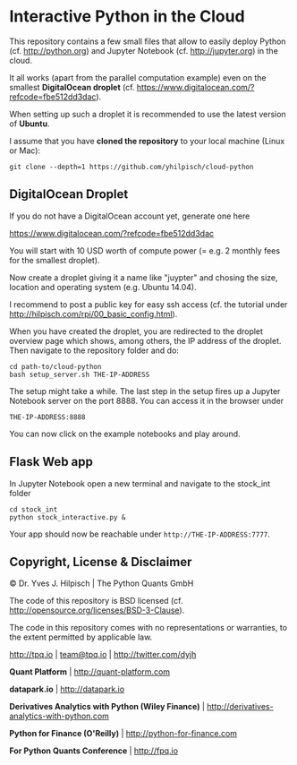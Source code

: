 # Interactive Python in the Cloud

This repository contains a few small files that allow to easily deploy Python (cf. http://python.org) and Jupyter Notebook (cf. http://jupyter.org) in the cloud.

It all works (apart from the parallel computation example) even on the smallest **DigitalOcean droplet** (cf. https://www.digitalocean.com/?refcode=fbe512dd3dac).

When setting up such a droplet it is recommended to use the latest version of **Ubuntu**.

I assume that you have **cloned the repository** to your local machine (Linux or Mac):

```
git clone --depth=1 https://github.com/yhilpisch/cloud-python
```

## DigitalOcean Droplet

If you do not have a DigitalOcean account yet, generate one here

https://www.digitalocean.com/?refcode=fbe512dd3dac

You will start with 10 USD worth of compute power (= e.g. 2 monthly fees for the smallest droplet).

Now create a droplet giving it a name like "juypter" and chosing the size, location and operating system (e.g. Ubuntu 14.04).

I recommend to post a public key for easy ssh access (cf. the tutorial under http://hilpisch.com/rpi/00_basic_config.html).

When you have created the droplet, you are redirected to the droplet overview page which shows, among others, the IP address of the droplet. Then navigate to the repository folder and do:

```
cd path-to/cloud-python
bash setup_server.sh THE-IP-ADDRESS
```

The setup might take a while. The last step in the setup fires up a Jupyter Notebook server on the port 8888. You can access it in the browser under

```
THE-IP-ADDRESS:8888
```

You can now click on the example notebooks and play around.

## Flask Web app

In Jupyter Notebook open a new terminal and navigate to the stock_int folder

```
cd stock_int
python stock_interactive.py &
```

Your app should now be reachable under ```http://THE-IP-ADDRESS:7777```.

## Copyright, License & Disclaimer

© Dr. Yves J. Hilpisch \| The Python Quants GmbH

The code of this repository is BSD licensed (cf. http://opensource.org/licenses/BSD-3-Clause).

The code in this repository comes with no representations or warranties, to the extent permitted by applicable law.

http://tpq.io \| team@tpq.io \|
http://twitter.com/dyjh

**Quant Platform** \| http://quant-platform.com

**datapark.io** \| http://datapark.io

**Derivatives Analytics with Python (Wiley Finance)** \|
http://derivatives-analytics-with-python.com

**Python for Finance (O'Reilly)** \|
http://python-for-finance.com

**For Python Quants Conference** \| http://fpq.io
